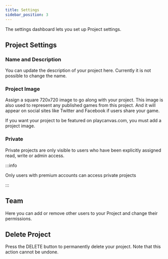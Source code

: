 ```yaml
---
title: Settings
sidebar_position: 3
---
```


The settings dashboard lets you set up Project settings.

## Project Settings

### Name and Description

You can update the description of your project here. Currently it is not possible to change the name.

### Project Image

Assign a square 720x720 image to go along with your project. This image is also used to represent any published games from this project. And it will appear on social sites like Twitter and Facebook if users share your game.

If you want your project to be featured on playcanvas.com, you must add a project image.

### Private

Private projects are only visible to users who have been explicitly assigned read, write or admin access.

:::info

Only users with premium accounts can access private projects

:::

## Team

Here you can add or remove other users to your Project and change their permissions.

## Delete Project

Press the DELETE button to permanently delete your project. Note that this action cannot be undone.
